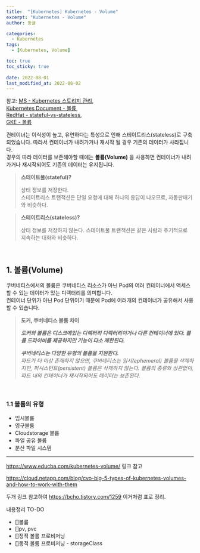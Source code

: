 ```yaml
---
title:  "[Kubernetes] Kubernetes - Volume"
excerpt: "Kubernetes - Volume"
author: 동글

categories:
  - Kubernetes
tags:
  - [Kubernetes, Volume]

toc: true
toc_sticky: true
 
date: 2022-08-01
last_modified_at: 2022-08-02
---
```


참고: [MS - Kubernetes 스토리지 관리](https://docs.microsoft.com/ko-kr/azure/databox-online/azure-stack-edge-gpu-kubernetes-storage),  
[Kubernetes Document - 볼륨](https://kubernetes.io/ko/docs/concepts/storage/volumes/),  
[RedHat - stateful-vs-stateless](https://www.redhat.com/ko/topics/cloud-native-apps/stateful-vs-stateless),  
[GKE - 볼륨](https://cloud.google.com/kubernetes-engine/docs/concepts/volumes?hl=ko)

컨테이너는 이식성이 높고, 유연하다는 특성으로 인해 스테이트리스(stateless)로 구축되었습니다. 따라서 컨테이너가 내려가거나 재시작 될 경우 기존의 데이터가 사라집니다.   
경우의 따라 데이터를 보존해야할 때에는 **볼륨(Volume)** 을 사용하면 컨테이너가 내려가거나 재시작되어도 기존의 데이터는 유지됩니다.  

>**스테이트풀(stateful)?**
>
>상태 정보를 저장한다.  
>스테이트리스 트랜잭션은 단일 요청에 대해 하나의 응답이 나오므로, 자동판매기와 비슷하다.

>**스테이트리스(stateless)?**
>
>상태 정보를 저장하지 않는다.
>스테이트풀 트랜잭션은 같은 사람과 주기적으로 지속하는 대화와 비슷하다.

&nbsp;  

## 1. 볼륨(Volume)  
쿠버네티스에서의 볼륨은 쿠버네티스 리소스가 아닌 Pod의 여러 컨테이너에서 액세스할 수 있는 데이터가 있는 디렉터리를 의미합니다.  
컨테이너 단위가 아닌 Pod 단위이기 때문에 Pod에 여러개의 컨테이너가 공유해서 사용할 수 있습니다.  
> **도커, 쿠버네티스 볼륨 차이**
>
> _**도커의 볼륨은 디스크에있는 디렉터리 디렉터리이거나 다른 컨테이너에 있다. 볼륨 드라이버를 제공하지만 기능이 다소 제한된다.**_
>
> _**쿠버네티스는 다양한 유형의 볼륨을 지원한다.**_  
> _파드가 더 이상 존재하지 않으면, 쿠버네티스는 임시(ephemeral) 볼륨을 삭제하지만, 퍼시스턴트(persistent) 볼륨은 삭제하지 않는다. 볼륨의 종류와 상관없이, 파드 내의 컨테이너가 재시작되어도 데이터는 보존된다._


&nbsp;  

### 1.1 볼륨의 유형  

- 임시볼륨
- 영구볼륨
- Cloudstorage 볼륨
- 파일 공유 볼륨
- 분산 파일 시스템





---
https://www.educba.com/kubernetes-volume/ 링크 참고

https://cloud.netapp.com/blog/cvo-blg-5-types-of-kubernetes-volumes-and-how-to-work-with-them

두개 링크 참고하여 https://bcho.tistory.com/1259 이거처럼 표로 정리. 



내용정리 TO-DO
- []볼륨
- []pv, pvc
- []정적 볼륨 프로비저닝
- []동적 볼륨 프로비저닝 - storageClass
